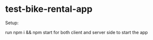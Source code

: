 # test-bike-rental-app
Setup:

run npm i && npm start for both client and server side to start the app
